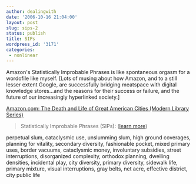 ```yaml
---
author: dealingwith
date: '2006-10-16 21:04:00'
layout: post
slug: sips-2
status: publish
title: SIPs
wordpress_id: '3171'
categories:
 - nonlinear
---
```


Amazon's Statistically Improbable Phrases is like spontaneous orgasm for a
wordofile like myself. [Lots of musing about how Amazon, and to a still lesser
extent Google, are successfully bridging meatspace with digital knowledge
stores...and the reasons for their success or failure, and the future of our
increasingly hyperlinked society.]


[Amazon.com: The Death and Life of Great American Cities (Modern Library
Series)][1]

> Statistically Improbable Phrases (SIPs): ([learn more][2])

perpetual slum, cataclysmic use, unslumming slum, high ground coverages,
planning for vitality, secondary diversity, fashionable pocket, mixed primary
uses, border vacuums, cataclysmic money, involuntary subsidies, street
interruptions, disorganized complexity, orthodox planning, dwelling densities,
incidental play, city diversity, primary diversity, sidewalk life, primary
mixture, visual interruptions, gray belts, net acre, effective district, city
public life

   [1]: http://www.amazon.com/Death-American-Cities-Modern-Library/dp/0679600477/sr=1-1/qid=1160540778/ref=sr_1_1/002-2815912-5682402?ie=UTF8&s=books

   [2]: http://www.amazon.com/gp/search-inside/sipshelp.html/ref=sib_sip_help/102-3685726-9396143

   

